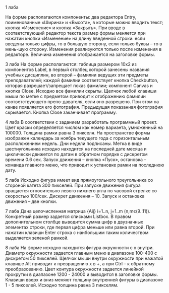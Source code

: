 1 лаба

На форме располагаются компоненты: два редактора Entry, поименованные «Ширина» и «Высота», в которые можно вводить текст; кнопка «Изменение» и кнопка «Закрыть». При вводе в соответствующий редактор текста размер формы меняется при нажатии кнопки «Изменение» на длину введенной строки: если введены только цифры, то в большую сторону, если только буквы – то в мень-шую сторону. Изменения реализуются только после изменения в редакторе. Величина изменения отображается на заголовке формы.

3 лаба
На форме располагаются: таблица размером 10х2 из компонентов Label, в первый столбец которой занесены названия учебных дисциплин, во второй – фамилии ведущих эти предметы преподавателей; каждой фамилии соответствует кнопка Checkbutton, которая разрешает/запрещает показ фамилии; компонент Canvas и кнопка Close. Исходно все фамилии скрыты. Щелчок любой клавиши мыши по метке с предметом приводит к отображению фамилии соответствующего препо-давателя, если оно разрешено. При этом на канве появляется его фотография. Предыдущая показанная фотография скрывается. Кнопка Close заканчивает программу.

4 лаба
В соответствии с заданием разработать программный проект. Цвет краски определяется числом как номер варианта, умноженный на 100000. Толщина рамки равна 3 пикселя.
На пространстве формы изображен календарь за ноябрь текущего года с горизонтальным расположением недель. Дни недели подписаны. Метка в виде шестиугольника исходно находится на последней дате месяца и циклически движется по датам в обратном порядке с дискретом времени 0.6 сек. Запуск движения – кнопка «Пуск», остановка – команда главного меню, что приводит к установке рамки на последнюю дату.

5 лаба
Исходно фигура имеет вид прямоугольного треугольника со стороной катета 300 пикселей. При запуске движения фигура вращается относительно левого нижнего угла по часовой стрелке со скоростью 100/сек. Дискрет движения – 10. Запуск и остановка движения – две кнопки.

7 лаба
Дана целочисленная матрица {Aij} i=1..n, j=1..m (n,mє(9..11)). Конкретный размер задается списками Listbox. В правом дополнительном столбце выводится сумма цифр в двузначных элементах строки, где первая цифра меньше или равна второй. При нажатии клавиши Enter строка с наибольшим таким количеством выделяется зеленой рамкой.

8 лаба
На форме исходно находится фигура окружности с х внутри. Диаметр окружности задается главным меню в диапазоне 100-400 с дискретом 50 пикселей. Щелчок мыши внутри окружности при нажатой клавише Alt приводит к превращению х в +, а при Ctrl – к обратному преобразованию. Цвет контура окружности задается линейкой прокрутки в диапазоне 1200 - 24000 и выводится в заголовке формы. Клавиши вверх и вниз меняют толщину внутренней фигуры в диапазоне 1 - 5 пикселей. Исходно толщина равна 3 пикселям.

